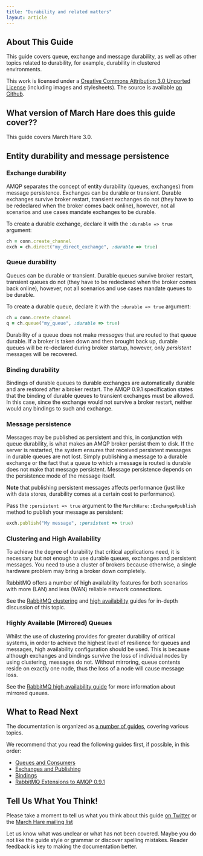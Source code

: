 ```yaml
---
title: "Durability and related matters"
layout: article
---
```


## About This Guide

This guide covers queue, exchange and message durability, as well as other topics related to durability, for example, durability in clustered environments.

This work is licensed under a <a rel="license" href="http://creativecommons.org/licenses/by/3.0/">Creative Commons Attribution 3.0 Unported License</a>
(including images and stylesheets). The source is available [on Github](https://github.com/ruby-amqp/rubymarchhare.info).


## What version of March Hare does this guide cover??

This guide covers March Hare 3.0.

## Entity durability and message persistence

### Exchange durability

AMQP separates the concept of entity durability (queues, exchanges) from message persistence. Exchanges can be durable or transient. Durable exchanges survive broker restart, transient exchanges do not (they have to be redeclared when the broker comes back online), however, not all scenarios and use cases mandate exchanges to be durable.

To create a durable exchange, declare it with the `:durable => true` argument:

``` ruby
ch = conn.create_channel
exch = ch.direct("my_direct_exchange", :durable => true)
```

### Queue durability

Queues can be durable or transient. Durable queues survive broker restart, transient queues do not (they have to be redeclared when the broker comes back online), however, not all scenarios and use cases mandate queues to be durable.

To create a durable queue, declare it with the `:durable => true` argument:

``` ruby
ch = conn.create_channel
q = ch.queue("my_queue", :durable => true)
```

Durability of a queue does not make _messages_ that are routed to that queue durable. If a broker is taken down and then brought back up, durable queues will be re-declared during broker startup, however, only _persistent_ messages will be recovered.

### Binding durability

Bindings of durable queues to durable exchanges are automatically durable and are restored after a broker restart. The AMQP 0.9.1 specification states that the binding of durable queues to transient exchanges must be allowed. In this case, since the exchange would not survive a broker restart, neither would any bindings to such and exchange.

### Message persistence

Messages may be published as persistent and this, in conjunction with queue durability, is what makes an AMQP broker persist them to disk. If the server is restarted, the system ensures that received persistent messages in durable queues are not lost. Simply publishing a message to a durable exchange or the fact that a queue to which a message is routed is durable does not make that message persistent. Message persistence depends on the persistence mode of the message itself.

**Note** that publishing persistent messages affects performance (just like with data stores, durability comes at a certain cost to performance).

Pass the `:persistent => true` argument to the `MarchHare::Exchange#publish` method to publish your message as persistent:

``` ruby
exch.publish("My message", :persistent => true)
```

### Clustering and High Availability

To achieve the degree of durability that critical applications need,
it is necessary but not enough to use durable queues, exchanges and
persistent messages. You need to use a cluster of brokers because
otherwise, a single hardware problem may bring a broker down
completely.

RabbitMQ offers a number of high availability features for both scenarios with more
(LAN) and less (WAN) reliable network connections.

See the [RabbitMQ clustering](http://www.rabbitmq.com/clustering.html)
and [high availability](http://www.rabbitmq.com/ha.html) guides for
in-depth discussion of this topic.


### Highly Available (Mirrored) Queues

Whilst the use of clustering provides for greater durability of
critical systems, in order to achieve the highest level of resilience
for queues and messages, high availability configuration should be
used. This is because although exchanges and bindings survive the loss
of individual nodes by using clustering, messages do
not. Without mirroring, queue contents reside on exactly one node, thus the
loss of a node will cause message loss.

See the [RabbitMQ high availability
guide](http://www.rabbitmq.com/ha.html) for more information about
mirrored queues.


## What to Read Next

The documentation is organized as [a number of guides](/articles/guides.html), covering various topics.

We recommend that you read the following guides first, if possible, in this order:

 * [Queues and Consumers](/articles/queues.html)
 * [Exchanges and Publishing](/articles/exchanges.html)
 * [Bindings](/articles/bindings.html)
 * [RabbitMQ Extensions to AMQP 0.9.1](/articles/rabbitmq_extensions.html)

## Tell Us What You Think!

Please take a moment to tell us what you think about this guide [on Twitter](http://twitter.com/rubyamqp) or the [March Hare mailing list](https://groups.google.com/forum/#!forum/ruby-amqp)

Let us know what was unclear or what has not been covered. Maybe you do not like the guide style or grammar or discover spelling mistakes. Reader feedback is key to making the documentation better.
